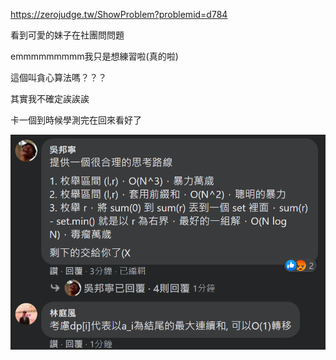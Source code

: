 https://zerojudge.tw/ShowProblem?problemid=d784

看到可愛的妹子在社團問問題

emmmmmmmmm我只是想練習啦(真的啦)

這個叫貪心算法嗎？？？

其實我不確定誒誒誒

卡一個到時候學測完在回來看好了

![image](https://github.com/CalvinWan0101/ZeroJudge-Orginal/blob/master/d784-%20%E4%B8%80%E3%80%81%E9%80%A3%E7%BA%8C%E5%85%83%E7%B4%A0%E7%9A%84%E5%92%8C/%E6%88%AA%E5%9C%96.png)
